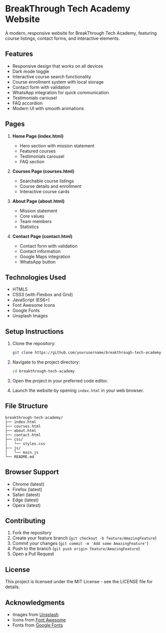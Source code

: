 # BreakThrough Tech Academy Website

A modern, responsive website for BreakThrough Tech Academy, featuring course listings, contact forms, and interactive elements.

## Features

- Responsive design that works on all devices
- Dark mode toggle
- Interactive course search functionality
- Course enrollment system with local storage
- Contact form with validation
- WhatsApp integration for quick communication
- Testimonials carousel
- FAQ accordion
- Modern UI with smooth animations

## Pages

1. **Home Page (index.html)**
   - Hero section with mission statement
   - Featured courses
   - Testimonials carousel
   - FAQ section

2. **Courses Page (courses.html)**
   - Searchable course listings
   - Course details and enrollment
   - Interactive course cards

3. **About Page (about.html)**
   - Mission statement
   - Core values
   - Team members
   - Statistics

4. **Contact Page (contact.html)**
   - Contact form with validation
   - Contact information
   - Google Maps integration
   - WhatsApp button

## Technologies Used

- HTML5
- CSS3 (with Flexbox and Grid)
- JavaScript (ES6+)
- Font Awesome Icons
- Google Fonts
- Unsplash Images

## Setup Instructions

1. Clone the repository:
   ```bash
   git clone https://github.com/yourusername/breakthrough-tech-academy.git
   ```

2. Navigate to the project directory:
   ```bash
   cd breakthrough-tech-academy
   ```

3. Open the project in your preferred code editor.

4. Launch the website by opening `index.html` in your web browser.

## File Structure

```
breakthrough-tech-academy/
├── index.html
├── courses.html
├── about.html
├── contact.html
├── css/
│   └── styles.css
├── js/
│   └── main.js
└── README.md
```

## Browser Support

- Chrome (latest)
- Firefox (latest)
- Safari (latest)
- Edge (latest)
- Opera (latest)

## Contributing

1. Fork the repository
2. Create your feature branch (`git checkout -b feature/AmazingFeature`)
3. Commit your changes (`git commit -m 'Add some AmazingFeature'`)
4. Push to the branch (`git push origin feature/AmazingFeature`)
5. Open a Pull Request

## License

This project is licensed under the MIT License - see the LICENSE file for details.

## Acknowledgments

- Images from [Unsplash](https://unsplash.com)
- Icons from [Font Awesome](https://fontawesome.com)
- Fonts from [Google Fonts](https://fonts.google.com) 